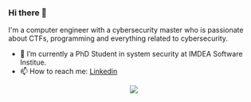 ### Hi there 👋

I'm a computer engineer with a cybersecurity master who is passionate about CTFs, programming and everything related to cybersecurity.

- 🔭 I’m currently a PhD Student in system security at IMDEA Software Institue.
- 📫 How to reach me: [Linkedin](https://www.linkedin.com/in/kevin-van-liebergen-avila/)



<p align="center">
  <img src="https://github-readme-stats.vercel.app/api?username=kevinliebergen&count_private=true&show_icons=true&theme=radical">
</p>



<!--
[![Top Langs](https://github-readme-stats.vercel.app/api/top-langs/?username=kevinliebergen&theme=radical&layout=compact)](https://github.com/anuraghazra/github-readme-stats)
-->

<!--
**KevinLiebergen/kevinliebergen** is a ✨ _special_ ✨ repository because its `README.md` (this file) appears on your GitHub profile.

Here are some ideas to get you started:

- 🔭 I’m currently working on ...
- 🌱 I’m currently learning ...
- 👯 I’m looking to collaborate on ...
- 🤔 I’m looking for help with ...
- 💬 Ask me about ...
- 📫 How to reach me: ...
- 😄 Pronouns: ...
- ⚡ Fun fact: ...
-->
